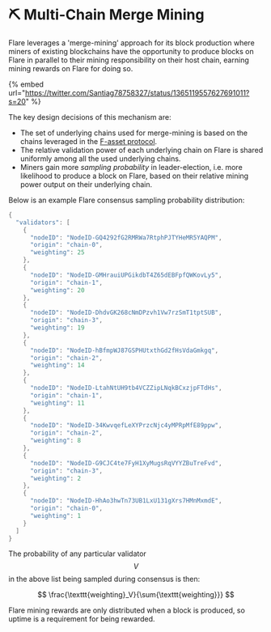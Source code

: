 # ⛏ Multi-Chain Merge Mining

Flare leverages a 'merge-mining' approach for its block production where miners of existing blockchains have the opportunity to produce blocks on Flare in parallel to their mining responsibility on their host chain, earning mining rewards on Flare for doing so.

{% embed url="https://twitter.com/Santiag78758327/status/1365119557627691011?s=20" %}

The key design decisions of this mechanism are:

* The set of underlying chains used for merge-mining is based on the chains leveraged in the [F-asset protocol](https://flare.xyz/creating-and-redeeming-fxrp/).
* The relative validation power of each underlying chain on Flare is shared uniformly among all the used underlying chains.
* Miners gain more _sampling probability_ in leader-election, i.e. more likelihood to produce a block on Flare, based on their relative mining power output on their underlying chain.

Below is an example Flare consensus sampling probability distribution:

```java
{
  "validators": [
    {
      "nodeID": "NodeID-GQ4292fG2RMRWa7RtphPJTYHeMR5YAQPM",
      "origin": "chain-0",
      "weighting": 25
    },
    {
      "nodeID": "NodeID-GMHrauiUPGikdbT4Z65dEBFpfQWKovLy5",
      "origin": "chain-1",
      "weighting": 20
    },
    {
      "nodeID": "NodeID-DhdvGK268cNmDPzvh1Vw7rzSmT1tptSUB",
      "origin": "chain-3",
      "weighting": 19
    },
    {
      "nodeID": "NodeID-hBfmpWJ87GSPHUtxthGd2fHsVdaGmkgq",
      "origin": "chain-2",
      "weighting": 14
    },
    {
      "nodeID": "NodeID-LtahNtUH9tb4VCZZipLNqkBCxzjpFTdHs",
      "origin": "chain-1",
      "weighting": 11
    },
    {
      "nodeID": "NodeID-34KwvqefLeXYPrzcNjc4yMPRpMfE89ppw",
      "origin": "chain-2",
      "weighting": 8
    },
    {
      "nodeID": "NodeID-G9CJC4te7FyH1XyMugsRqVYYZBuTreFvd",
      "origin": "chain-3",
      "weighting": 2
    },
    {
      "nodeID": "NodeID-HhAo3hwTn73UB1LxU131gXrs7HMnMxmdE",
      "origin": "chain-0",
      "weighting": 1
    }
  ]
}

```

The probability of any particular validator $$V$$ in the above list being sampled during consensus is then:

$$
\frac{\texttt{weighting}_V}{\sum{\texttt{weighting}}}
$$

Flare mining rewards are only distributed when a block is produced, so uptime is a requirement for being rewarded.
